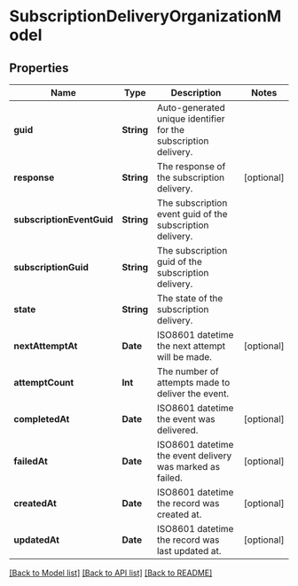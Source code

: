# SubscriptionDeliveryOrganizationModel

## Properties
Name | Type | Description | Notes
------------ | ------------- | ------------- | -------------
**guid** | **String** | Auto-generated unique identifier for the subscription delivery. | 
**response** | **String** | The response of the subscription delivery. | [optional] 
**subscriptionEventGuid** | **String** | The subscription event guid of the subscription delivery. | 
**subscriptionGuid** | **String** | The subscription guid of the subscription delivery. | 
**state** | **String** | The state of the subscription delivery. | 
**nextAttemptAt** | **Date** | ISO8601 datetime the next attempt will be made. | [optional] 
**attemptCount** | **Int** | The number of attempts made to deliver the event. | 
**completedAt** | **Date** | ISO8601 datetime the event was delivered. | [optional] 
**failedAt** | **Date** | ISO8601 datetime the event delivery was marked as failed. | [optional] 
**createdAt** | **Date** | ISO8601 datetime the record was created at. | [optional] 
**updatedAt** | **Date** | ISO8601 datetime the record was last updated at. | [optional] 

[[Back to Model list]](../README.md#documentation-for-models) [[Back to API list]](../README.md#documentation-for-api-endpoints) [[Back to README]](../README.md)


